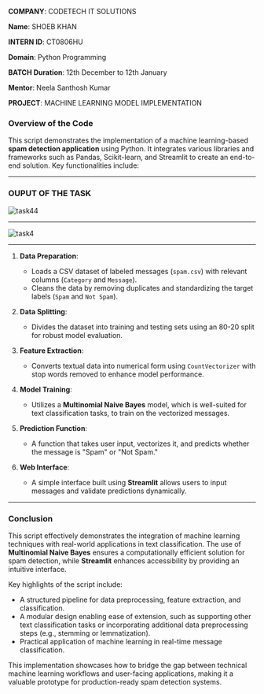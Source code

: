**COMPANY**: CODETECH IT SOLUTIONS

**Name**: SHOEB KHAN

**INTERN ID**: CT0806HU

**Domain**: Python Programming

**BATCH Duration**: 12th December to 12th January

**Mentor**: Neela Santhosh Kumar

**PROJECT**: MACHINE LEARNING MODEL IMPLEMENTATION

###  Overview of the Code

This script demonstrates the implementation of a machine learning-based **spam detection application** using Python. It integrates various libraries and frameworks such as Pandas, Scikit-learn, and Streamlit to create an end-to-end solution. Key functionalities include:  

---

### OUPUT OF THE TASK

![task44](https://github.com/user-attachments/assets/c84a1762-1f44-499c-8450-2ed1e7031936)

---

![task4](https://github.com/user-attachments/assets/c9567518-2d0d-45ef-9ee3-42559abf2cdb)

---

1. **Data Preparation**:  
   - Loads a CSV dataset of labeled messages (`spam.csv`) with relevant columns (`Category` and `Message`).  
   - Cleans the data by removing duplicates and standardizing the target labels (`Spam` and `Not Spam`).  

2. **Data Splitting**:  
   - Divides the dataset into training and testing sets using an 80-20 split for robust model evaluation.  

3. **Feature Extraction**:  
   - Converts textual data into numerical form using `CountVectorizer` with stop words removed to enhance model performance.  

4. **Model Training**:  
   - Utilizes a **Multinomial Naive Bayes** model, which is well-suited for text classification tasks, to train on the vectorized messages.  

5. **Prediction Function**:  
   - A function that takes user input, vectorizes it, and predicts whether the message is "Spam" or "Not Spam."  

6. **Web Interface**:  
   - A simple interface built using **Streamlit** allows users to input messages and validate predictions dynamically.  

---

###  Conclusion  

This script effectively demonstrates the integration of machine learning techniques with real-world applications in text classification. The use of **Multinomial Naive Bayes** ensures a computationally efficient solution for spam detection, while **Streamlit** enhances accessibility by providing an intuitive interface.  

Key highlights of the script include:  
- A structured pipeline for data preprocessing, feature extraction, and classification.  
- A modular design enabling ease of extension, such as supporting other text classification tasks or incorporating additional data preprocessing steps (e.g., stemming or lemmatization).  
- Practical application of machine learning in real-time message classification.  

This implementation showcases how to bridge the gap between technical machine learning workflows and user-facing applications, making it a valuable prototype for production-ready spam detection systems.
